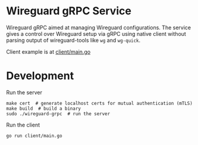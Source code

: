 # Wireguard gRPC Service 

Wireguard gRPC aimed at managing Wireguard configurations. 
The service gives a control over Wireguard setup via gRPC using native client without parsing output of wireguard-tools like `wg` and `wg-quick`.

Client example is at [client/main.go](client/main.go)

# Development

Run the server
```
make cert  # generate localhost certs for mutual authentication (mTLS)
make build  # build a binary
sudo ./wireguard-grpc  # run the server
```

Run the client
```
go run client/main.go
```